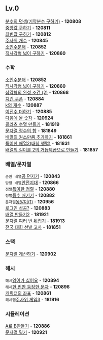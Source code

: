 ## Lv.0

[분수의 덧셈(기약분수 구하기)](https://github.com/wayandway/algorithms-javascript/blob/main/programmers/Lv0/120808.js) - **120808** <br>
[중앙값 구하기](https://github.com/wayandway/algorithms-javascript/blob/main/programmers/Lv0/120811.js) - **120811** <br>
[최빈값 구하기](https://github.com/wayandway/algorithms-javascript/blob/main/programmers/Lv0/120812.js) - **120812** <br>
[주사위 개수](https://github.com/wayandway/algorithms-javascript/blob/main/programmers/Lv0/120845.js) - **120845** <br>
[소인수분해](https://github.com/wayandway/algorithms-javascript/blob/main/programmers/Lv0/120852.js) - **120852** <br>
[직사각형 넓이 구하기](https://github.com/wayandway/algorithms-javascript/blob/main/programmers/Lv0/120860.js) - **120860** <br>


### 수학
[소인수분해](https://github.com/wayandway/algorithms-javascript/blob/main/programmers/Lv0/120852.js) - **120852** <br>
[직사각형 넓이 구하기](https://github.com/wayandway/algorithms-javascript/blob/main/programmers/Lv0/120860.js) - **120860** <br>
[삼각형의 완성 조건 (2)](https://github.com/wayandway/algorithms-javascript/blob/main/programmers/Lv0/120868.js) - **120868** <br>
[치킨 쿠폰](https://github.com/wayandway/algorithms-javascript/blob/main/programmers/Lv0/120884.js) - **120884** <br>
[k의 개수](https://github.com/wayandway/algorithms-javascript/blob/main/programmers/Lv0/120887.js) - **120887** <br>
[이진수 더하기](https://github.com/wayandway/algorithms-javascript/blob/main/programmers/Lv0/120885.js) - **120885** <br>
[다음에 올 숫자](https://github.com/wayandway/algorithms-javascript/blob/main/programmers/Lv0/120924.js) - **120924** <br>
[콜라츠 수열 만들기](https://github.com/wayandway/algorithms-javascript/blob/main/programmers/Lv0/181919.js) - **181919** <br>
[문자열 정수의 합](https://github.com/wayandway/algorithms-javascript/blob/main/programmers/Lv0/181849.js) - **181849** <br>
[배열의 원소만큼 추가하기](https://github.com/wayandway/algorithms-javascript/blob/main/programmers/Lv0/181861.js) - **181861** <br>
[특이한 배열2(대칭 행렬)](https://github.com/wayandway/algorithms-javascript/blob/main/programmers/Lv0/181831.js) - **181831** <br>
[배열의 길이를 2의 거듭제곱으로 만들기](https://github.com/wayandway/algorithms-javascript/blob/main/programmers/Lv0/181857.js) - **181857** <br>

### 배열/문자열
`순환 배열`[공 던지기](https://github.com/wayandway/algorithms-javascript/blob/main/programmers/Lv0/120843.js) - **120843** <br>
`방향 배열`[안전지대](https://github.com/wayandway/algorithms-javascript/blob/main/programmers/Lv0/120866.js) - **120866** <br>
`정렬`[특이한 정렬](https://github.com/wayandway/algorithms-javascript/blob/main/programmers/Lv0/120880.js) - **120880** <br>
`정렬`[등수 매기기](https://github.com/wayandway/algorithms-javascript/blob/main/programmers/Lv0/120882.js) - **120882** <br>
`문자열`[옹알이(1)](https://github.com/wayandway/algorithms-javascript/blob/main/programmers/Lv0/120956.js) - **120956** <br>
[로그인 성공?](https://github.com/wayandway/algorithms-javascript/blob/main/programmers/Lv0/120883.js) - **120883** <br>
[배열 만들기2](https://github.com/wayandway/algorithms-javascript/blob/main/programmers/Lv0/181921.js) - **181921** <br>
[문자열 여러 번 뒤집기](https://github.com/wayandway/algorithms-javascript/blob/main/programmers/Lv0/181913.js) - **181913** <br>
[전국 대회 선발 고사](https://github.com/wayandway/algorithms-javascript/blob/main/programmers/Lv0/181851.js) - **181851** <br>

### 스택
[문자열 계산하기](https://github.com/wayandway/algorithms-javascript/blob/main/programmers/Lv0/120902.js) - **120902** <br>

### 해시
`해시`[영어가 싫어요](https://github.com/wayandway/algorithms-javascript/blob/main/programmers/Lv0/120894.js) - **120894** <br>
`해시`[한 번만 등장한 문자](https://github.com/wayandway/algorithms-javascript/blob/main/programmers/Lv0/120896.js) - **120896** <br>
[캐릭터의 좌표](https://github.com/wayandway/algorithms-javascript/blob/main/programmers/Lv0/120861.js) - **120861** <br>
`해시맵`[주사위 게임3](https://github.com/wayandway/algorithms-javascript/blob/main/programmers/Lv0/181916.js) - **181916** <br>

### 시뮬레이션
[A로 B만들기](https://github.com/wayandway/algorithms-javascript/blob/main/programmers/Lv0/120886.js) - **120886** <br>
[문자열 밀기](https://github.com/wayandway/algorithms-javascript/blob/main/programmers/Lv0/120921.js) - **120921** <br>
